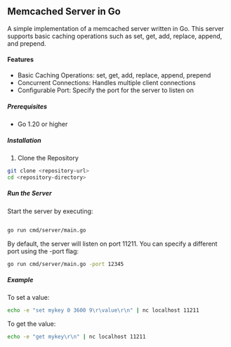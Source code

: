 ## Memcached Server in Go

A simple implementation of a memcached server written in Go. This server supports basic caching operations such as set, get, add, replace, append, and prepend.

#### Features
- Basic Caching Operations: set, get, add, replace, append, prepend
- Concurrent Connections: Handles multiple client connections 
- Configurable Port: Specify the port for the server to listen on

##### Prerequisites
- Go 1.20 or higher 
##### Installation
1. Clone the Repository

```bash
git clone <repository-url>
cd <repository-directory>
```

##### Run the Server
Start the server by executing:

```bash

go run cmd/server/main.go
```

By default, the server will listen on port 11211. You can specify a different port using the -port flag:

```bash
go run cmd/server/main.go -port 12345
```

##### Example
To set a value:

```bash
echo -e "set mykey 0 3600 9\r\value\r\n" | nc localhost 11211
```
To get the value:

```bash
echo -e "get mykey\r\n" | nc localhost 11211
```
